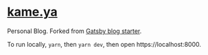 # [kame.ya](https://blog.lkameya.com/)

Personal Blog. Forked from [Gatsby blog starter](https://github.com/gatsbyjs/gatsby-starter-blog). 

To run locally, `yarn`, then `yarn dev`, then open https://localhost:8000.

